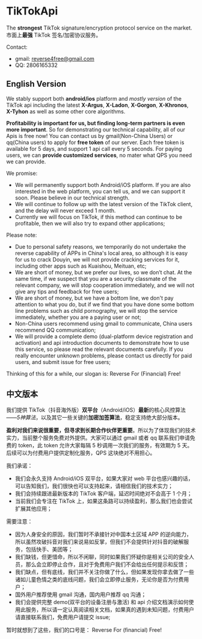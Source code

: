# TikTokApi

The **strongest** TikTok signature/encryption protocol service on the market. 市面上**最强** TikTok 签名/加密协议服务。

Contact: 
* gmail: reverse4free@gmail.com
* QQ: 2806165332

## English Version

We stably support both **android/ios** platform and *mostly version* of the TikTok api including the latest **X-Argus**, **X-Ladon**, **X-Gorgon**, **X-Khronos**, **X-Tyhon** as well as some other core algorithms. 

**Profitability is important for us, but finding long-term partners is even more important**. So for demonstrating our technical capability, all of our Apis is free now! You can contact us by gmail(Non-China Users) or qq(China users) to apply for **free token** of our server. Each free token is available for 5 days, and support 1 api call every 5 seconds. For paying users, we can **provide customized services**, no mater what QPS you need we can provide.

We promise:
* We will permanently support both Android/iOS platform. If you are also interested in the web platform, you can tell us, and we can support it soon. Please believe in our technical strength.
* We will continue to follow up with the latest version of the TikTok client, and the delay will never exceed 1 month.
* Currently we will focus on TikTok, if this method can continue to be profitable, then we will also try to expand other applications;

Please note:
* Due to personal safety reasons, we temporarily do not undertake the reverse capability of APPs in China's local area, so although it is easy for us to crack Douyin, we will not provide cracking services for it, including other apps such as Kuaishou, Meituan, etc;
* We are short of money, but we prefer our lives, so we don’t chat. At the same time, if we suspect that you are a security classmate of the relevant company, we will stop cooperation immediately, and we will not give any tips and feedback for free users;
* We are short of money, but we have a bottom line, we don't pay attention to what you do, but if we find that you have done some bottom line problems such as child pornography, we will stop the service immediately, whether you are a paying user or not;
* Non-China users recommend using gmail to communicate, China users recommend QQ communication;
* We will provide a complete demo (dual-platform device registration and activation) and api introduction documents to demonstrate how to use this service, so please read the relevant documents carefully. If you really encounter unknown problems, please contact us directly for paid users, and submit issue for free users;

Thinking of this for a while, our slogan is: Reverse For (Financial) Free!


## 中文版本

我们提供 TikTok（抖音海外版）**双平台**（Android/iOS）**最新**的核心风控算法——*5神算法*，以及其它一些关键的**加密加签算法**，稳定支持绝大部分版本。

**盈利对我们来说很重要，但寻求到长期合作伙伴更重要**。所以为了体现我们的技术实力，当前整个服务免费对外提供。大家可以通过 gmail 或者 qq 联系我们申请免费的 token，此 token 允许大家每隔 5 秒调用一次我们的服务，有效期为 5 天。后续可以为付费用户提供定制化服务，QPS 这块绝对不用担心。

我们承诺：
* 我们会永久支持 Android/iOS 双平台，如果大家对 web 平台也感兴趣的话，可以告知我们，我们很快也可以支持起来，请相信我们的技术实力；
* 我们会持续跟进最新版本的 TikTok 客户端，延迟时间绝对不会高于 1 个月；
* 当前我们会专注在 TikTok 上，如果这条路可以持续盈利，那么我们也会尝试扩展其他应用；

需要注意：
* 因为人身安全的原因，我们暂时不承接针对中国本土区域 APP 的逆向能力，所以虽然攻破抖音对我们来说易如反掌，但我们不会提供针对抖音的破解服务，包括快手、美团等；
* 我们缺钱，但更惜命，所以不闲聊，同时如果我们怀疑你是相关公司的安全人员，那么会立即停止合作，且对于免费用户我们不会给出任何提示和反馈；
* 我们缺点，但有底线，我们并不关注你做了什么，但如果发现你拿去做了一些诸如儿童色情之类的底线问题，我们会立即停止服务，无论你是否为付费用户；
* 国外用户推荐使用 gmail 沟通，国内用户推荐 qq 沟通；
* 我们会提供完整 demo(双平台的设备注册与激活) 和 api 介绍文档演示如何使用此服务，所以请一定认真阅读相关文档，如果真的遇到未知问题，付费用户请直接联系我们，免费用户请提交 issue;

暂时就想到了这些，我们的口号是： Reverse For (financial) Free!